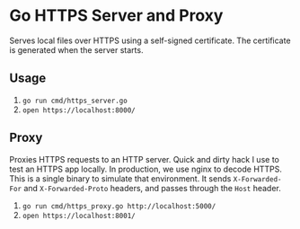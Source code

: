 # Go HTTPS Server and Proxy

Serves local files over HTTPS using a self-signed certificate. The certificate is generated when the server starts.

## Usage

1. `go run cmd/https_server.go`
2. `open https://localhost:8000/`


## Proxy

Proxies HTTPS requests to an HTTP server. Quick and dirty hack I use to test an HTTPS app locally. In production, we use nginx to decode HTTPS. This is a single binary to simulate that environment. It sends `X-Forwarded-For` and `X-Forwarded-Proto` headers, and passes through the `Host` header.

1. `go run cmd/https_proxy.go http://localhost:5000/`
2. `open https://localhost:8001/`
